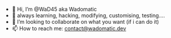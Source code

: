 - 👋 Hi, I’m @WaD45 aka Wadomatic
- 👀 always learning, hacking, modifying, customising, testing....
- 💞️ I’m looking to collaborate on what you want (if i can do it)
- 📫 How to reach me: contact@wadomatic.dev

<!---
WaD45/WaDomatic is a ✨ special ✨ repository because its `README.md` (this file) appears on your GitHub profile.
You can click the Preview link to take a look at your changes.
--->
